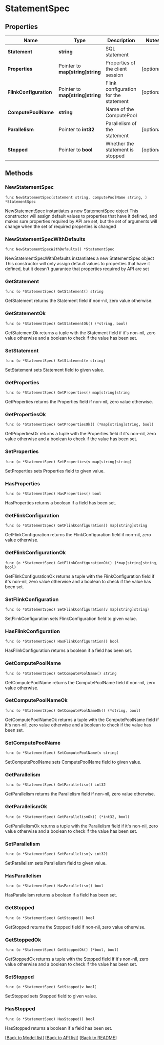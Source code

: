 # StatementSpec

## Properties

Name | Type | Description | Notes
------------ | ------------- | ------------- | -------------
**Statement** | **string** | SQL statement | 
**Properties** | Pointer to **map[string]string** | Properties of the client session | [optional] 
**FlinkConfiguration** | Pointer to **map[string]string** | Flink configuration for the statement | [optional] 
**ComputePoolName** | **string** | Name of the ComputePool | 
**Parallelism** | Pointer to **int32** | Parallelism of the statement | [optional] 
**Stopped** | Pointer to **bool** | Whether the statement is stopped | [optional] 

## Methods

### NewStatementSpec

`func NewStatementSpec(statement string, computePoolName string, ) *StatementSpec`

NewStatementSpec instantiates a new StatementSpec object
This constructor will assign default values to properties that have it defined,
and makes sure properties required by API are set, but the set of arguments
will change when the set of required properties is changed

### NewStatementSpecWithDefaults

`func NewStatementSpecWithDefaults() *StatementSpec`

NewStatementSpecWithDefaults instantiates a new StatementSpec object
This constructor will only assign default values to properties that have it defined,
but it doesn't guarantee that properties required by API are set

### GetStatement

`func (o *StatementSpec) GetStatement() string`

GetStatement returns the Statement field if non-nil, zero value otherwise.

### GetStatementOk

`func (o *StatementSpec) GetStatementOk() (*string, bool)`

GetStatementOk returns a tuple with the Statement field if it's non-nil, zero value otherwise
and a boolean to check if the value has been set.

### SetStatement

`func (o *StatementSpec) SetStatement(v string)`

SetStatement sets Statement field to given value.


### GetProperties

`func (o *StatementSpec) GetProperties() map[string]string`

GetProperties returns the Properties field if non-nil, zero value otherwise.

### GetPropertiesOk

`func (o *StatementSpec) GetPropertiesOk() (*map[string]string, bool)`

GetPropertiesOk returns a tuple with the Properties field if it's non-nil, zero value otherwise
and a boolean to check if the value has been set.

### SetProperties

`func (o *StatementSpec) SetProperties(v map[string]string)`

SetProperties sets Properties field to given value.

### HasProperties

`func (o *StatementSpec) HasProperties() bool`

HasProperties returns a boolean if a field has been set.

### GetFlinkConfiguration

`func (o *StatementSpec) GetFlinkConfiguration() map[string]string`

GetFlinkConfiguration returns the FlinkConfiguration field if non-nil, zero value otherwise.

### GetFlinkConfigurationOk

`func (o *StatementSpec) GetFlinkConfigurationOk() (*map[string]string, bool)`

GetFlinkConfigurationOk returns a tuple with the FlinkConfiguration field if it's non-nil, zero value otherwise
and a boolean to check if the value has been set.

### SetFlinkConfiguration

`func (o *StatementSpec) SetFlinkConfiguration(v map[string]string)`

SetFlinkConfiguration sets FlinkConfiguration field to given value.

### HasFlinkConfiguration

`func (o *StatementSpec) HasFlinkConfiguration() bool`

HasFlinkConfiguration returns a boolean if a field has been set.

### GetComputePoolName

`func (o *StatementSpec) GetComputePoolName() string`

GetComputePoolName returns the ComputePoolName field if non-nil, zero value otherwise.

### GetComputePoolNameOk

`func (o *StatementSpec) GetComputePoolNameOk() (*string, bool)`

GetComputePoolNameOk returns a tuple with the ComputePoolName field if it's non-nil, zero value otherwise
and a boolean to check if the value has been set.

### SetComputePoolName

`func (o *StatementSpec) SetComputePoolName(v string)`

SetComputePoolName sets ComputePoolName field to given value.


### GetParallelism

`func (o *StatementSpec) GetParallelism() int32`

GetParallelism returns the Parallelism field if non-nil, zero value otherwise.

### GetParallelismOk

`func (o *StatementSpec) GetParallelismOk() (*int32, bool)`

GetParallelismOk returns a tuple with the Parallelism field if it's non-nil, zero value otherwise
and a boolean to check if the value has been set.

### SetParallelism

`func (o *StatementSpec) SetParallelism(v int32)`

SetParallelism sets Parallelism field to given value.

### HasParallelism

`func (o *StatementSpec) HasParallelism() bool`

HasParallelism returns a boolean if a field has been set.

### GetStopped

`func (o *StatementSpec) GetStopped() bool`

GetStopped returns the Stopped field if non-nil, zero value otherwise.

### GetStoppedOk

`func (o *StatementSpec) GetStoppedOk() (*bool, bool)`

GetStoppedOk returns a tuple with the Stopped field if it's non-nil, zero value otherwise
and a boolean to check if the value has been set.

### SetStopped

`func (o *StatementSpec) SetStopped(v bool)`

SetStopped sets Stopped field to given value.

### HasStopped

`func (o *StatementSpec) HasStopped() bool`

HasStopped returns a boolean if a field has been set.


[[Back to Model list]](../README.md#documentation-for-models) [[Back to API list]](../README.md#documentation-for-api-endpoints) [[Back to README]](../README.md)


